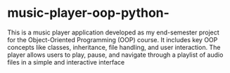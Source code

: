 # music-player-oop-python-
This is a music player application developed as my end-semester project for the Object-Oriented Programming (OOP) course. It includes key OOP concepts like classes, inheritance, file handling, and user interaction. The player allows users to play, pause, and navigate through a playlist of audio files in a simple and interactive interface
